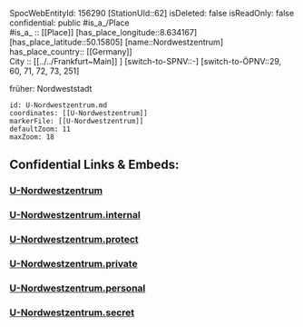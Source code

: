 ﻿---
location: [50.15805,8.634167] 
type: Station 
mapzoom: [8,18] 
mapmarker: subway 
tags:
- geo/station/subway
---
SpocWebEntityId: 156290
[StationUId::62] 
isDeleted: false
isReadOnly: false
confidential: public
#is_a_/Place  
#is_a_ :: [[Place]] 
[has_place_longitude::8.634167] 
[has_place_latitude::50.15805] 
[name::Nordwestzentrum] 
has_place_country:: [[Germany]]  
City :: [[../../Frankfurt~Main]] ] 
[switch-to-SPNV::-] 
[switch-to-ÖPNV::29, 60, 71, 72, 73, 251] 

früher: Nordweststadt

```leaflet
id: U-Nordwestzentrum.md
coordinates: [[U-Nordwestzentrum]] 
markerFile: [[U-Nordwestzentrum]] 
defaultZoom: 11 
maxZoom: 18
```


## Confidential Links & Embeds: 

### [U-Nordwestzentrum](/_public/Earth/Continent/Europe/Europe~Central/Germany/Germany~West/Hessen/counties~Hessen/Frankfurt~Main/Stations-FFM~U/U-Nordwestzentrum.md) 

### [U-Nordwestzentrum.internal](/_internal/Earth/Continent/Europe/Europe~Central/Germany/Germany~West/Hessen/counties~Hessen/Frankfurt~Main/Stations-FFM~U/U-Nordwestzentrum.internal.md) 

### [U-Nordwestzentrum.protect](/_protect/Earth/Continent/Europe/Europe~Central/Germany/Germany~West/Hessen/counties~Hessen/Frankfurt~Main/Stations-FFM~U/U-Nordwestzentrum.protect.md) 

### [U-Nordwestzentrum.private](/_private/Earth/Continent/Europe/Europe~Central/Germany/Germany~West/Hessen/counties~Hessen/Frankfurt~Main/Stations-FFM~U/U-Nordwestzentrum.private.md) 

### [U-Nordwestzentrum.personal](/_personal/Earth/Continent/Europe/Europe~Central/Germany/Germany~West/Hessen/counties~Hessen/Frankfurt~Main/Stations-FFM~U/U-Nordwestzentrum.personal.md) 

### [U-Nordwestzentrum.secret](/_secret/Earth/Continent/Europe/Europe~Central/Germany/Germany~West/Hessen/counties~Hessen/Frankfurt~Main/Stations-FFM~U/U-Nordwestzentrum.secret.md) 
